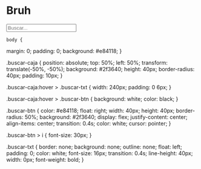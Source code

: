# Bruh

 <!DOCTYPE html> 
 <html lang="en"> 
  <head> 
    <meta charset="UTF-8"> 
    <link rel="stylesheet" href="google-site-verification=kQA_sGJRTkQxGXVWkyf-E91XhHuA2R969LpNWM6qncs" integrity="sha384-mzrmE5qonljUremFsqc01SB46JvROS7bZs3IO2EmfFsd15uHvIt+Y8vEf7N7fWAU" crossorigin="anonymous"> 
    <title>Caja de Busqueda con efecto</title> 
  </head> 
  <body> 
    <div class="buscar-caja">
      <input type="text" name="" class="buscar-txt" placeholder="Buscar..."/> 
      <a class="buscar-btn"> 
        <i class="far fa-search"></i> 
      </a> 
    </div> 
  </body> 
</html>
    
    
    
    body {
 margin: 0;
 padding: 0;
 background: #e84118;
}

.buscar-caja {
 position: absolute;
 top: 50%;
 left: 50%;
 transform: translate(-50%, -50%);
 background: #2f3640;
 height: 40px;
 border-radius: 40px;
 padding: 10px;
}

.buscar-caja:hover > .buscar-txt {
 width: 240px;
 padding: 0 6px;
}

.buscar-caja:hover > .buscar-btn {
 background: white;
 color: black;
}

.buscar-btn {
 color: #e84118;
 float: right;
 width: 40px;
 height: 40px;
 border-radius: 50%;
 background: #2f3640;
 display: flex;
 justify-content: center;
 align-items: center;
 transition: 0.4s;
 color: white;
 cursor: pointer;
}

.buscar-btn > i {
 font-size: 30px;
}

.buscar-txt {
 border: none;
 background: none;
 outline: none;
 float: left;
 padding: 0;
 color: white;
 font-size: 16px;
 transition: 0.4s;
 line-height: 40px;
 width: 0px;
 font-weight: bold;
}
    
    
                
